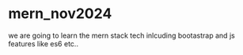 # mern_nov2024
we are going to learn the mern stack tech inlcuding bootastrap and js features like es6 etc..
